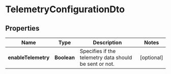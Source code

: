 

# TelemetryConfigurationDto


## Properties

Name | Type | Description | Notes
------------ | ------------- | ------------- | -------------
**enableTelemetry** | **Boolean** | Specifies if the telemetry data should be sent or not. |  [optional]



